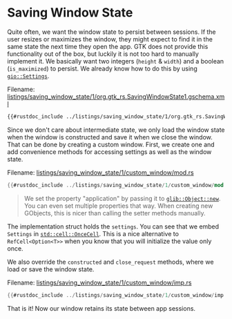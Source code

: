 # Saving Window State

Quite often, we want the window state to persist between sessions.
If the user resizes or maximizes the window, they might expect to find it in the same state the next time they open the app.
GTK does not provide this functionality out of the box, but luckily it is not too hard to manually implement it.
We basically want two integers (`height` & `width`) and a boolean (`is_maximized`) to persist.
We already know how to do this by using [`gio::Settings`](https://gtk-rs.org/gtk-rs-core/stable/latest/docs/gio/struct.Settings.html).

Filename: <a class=file-link href="https://github.com/gtk-rs/gtk4-rs/blob/main/book/listings/saving_window_state/1/org.gtk_rs.SavingWindowState1.gschema.xml">listings/saving_window_state/1/org.gtk_rs.SavingWindowState1.gschema.xml</a>

```xml
{{#rustdoc_include ../listings/saving_window_state/1/org.gtk_rs.SavingWindowState1.gschema.xml}}
```

Since we don't care about intermediate state, we only load the window state when the window is constructed and save it when we close the window.
That can be done by creating a custom window.
First, we create one and add convenience methods for accessing settings as well as the window state.

Filename: <a class=file-link href="https://github.com/gtk-rs/gtk4-rs/blob/main/book/listings/saving_window_state/1/custom_window/mod.rs">listings/saving_window_state/1/custom_window/mod.rs</a>

```rust
{{#rustdoc_include ../listings/saving_window_state/1/custom_window/mod.rs:mod}}
```

> We set the property "application" by passing it to [`glib::Object::new`](https://gtk-rs.org/gtk-rs-core/stable/latest/docs/glib/object/struct.Object.html#method.new).
> You can even set multiple properties that way.
> When creating new GObjects, this is nicer than calling the setter methods manually.

The implementation struct holds the `settings`.
You can see that we embed `Settings` in [`std::cell::OnceCell`](https://doc.rust-lang.org/std/cell/struct.OnceCell.html).
This is a nice alternative to `RefCell<Option<T>>` when you know that you will initialize the value only once. 

We also override the `constructed` and `close_request` methods, where we load or save the window state. 

Filename: <a class=file-link href="https://github.com/gtk-rs/gtk4-rs/blob/main/book/listings/saving_window_state/1/custom_window/imp.rs">listings/saving_window_state/1/custom_window/imp.rs</a>

```rust
{{#rustdoc_include ../listings/saving_window_state/1/custom_window/imp.rs:imp}}
```

That is it!
Now our window retains its state between app sessions.
